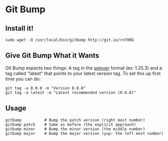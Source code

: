 # Git Bump

## Install it!

    sudo wget -O /usr/local/bin/gitbump http://git.io/rnTHRQ

## Give Git Bump What it Wants

Git Bump expects two things: A tag in the [semver](http://semver.org/) format (ex: 1.25.3) and a tag called "latest" that points to your latest version tag. To set this up first time you can do:

    git tag -a 0.0.0 -m "Version 0.0.0"
    git tag -a latest -m "Latest recommended version (0.0.0)"

## Usage

    gitbump          # Bump the patch version (right most number)
    gitbump patch    # Same as before (the explicit approach)
    gitbump minor    # Bump the minor version (the middle number)
    gitbump major    # Bump the major version (yup: the left most number)